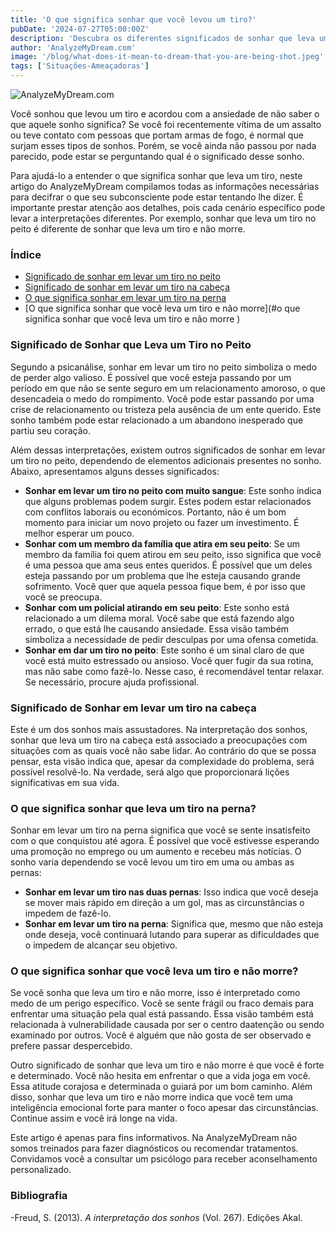 ```yaml
---
title: 'O que significa sonhar que você levou um tiro?'
pubDate: '2024-07-27T05:00:00Z'
description: 'Descubra os diferentes significados de sonhar que leva um tiro, desde o medo da perda até o impacto emocional dessas visões.'
author: 'AnalyzeMyDream.com'
image: '/blog/what-does-it-mean-to-dream-that-you-are-being-shot.jpeg'
tags: ['Situações-Ameaçadoras']
---
```


![AnalyzeMyDream.com](/blog/what-does-it-mean-to-dream-that-you-are-being-shot.jpeg)

Você sonhou que levou um tiro e acordou com a ansiedade de não saber o que aquele sonho significa? Se você foi recentemente vítima de um assalto ou teve contato com pessoas que portam armas de fogo, é normal que surjam esses tipos de sonhos. Porém, se você ainda não passou por nada parecido, pode estar se perguntando qual é o significado desse sonho.

Para ajudá-lo a entender o que significa sonhar que leva um tiro, neste artigo do AnalyzeMyDream compilamos todas as informações necessárias para decifrar o que seu subconsciente pode estar tentando lhe dizer. É importante prestar atenção aos detalhes, pois cada cenário específico pode levar a interpretações diferentes. Por exemplo, sonhar que leva um tiro no peito é diferente de sonhar que leva um tiro e não morre.

### Índice

- [Significado de sonhar em levar um tiro no peito](#significado-de-sonhar-em-levar-um-baleado-no-peito)
- [Significado de sonhar em levar um tiro na cabeça](#significado-de-sonhar-em-levar-um-baleado-na-cabeça)
- [O que significa sonhar em levar um tiro na perna](#o-que-significa-sonhar-em-levar-um-baleado-na-perna)
- [O que significa sonhar que você leva um tiro e não morre](#o que significa sonhar que você leva um tiro e não morre )

### Significado de Sonhar que Leva um Tiro no Peito

Segundo a psicanálise, sonhar em levar um tiro no peito simboliza o medo de perder algo valioso. É possível que você esteja passando por um período em que não se sente seguro em um relacionamento amoroso, o que desencadeia o medo do rompimento. Você pode estar passando por uma crise de relacionamento ou tristeza pela ausência de um ente querido. Este sonho também pode estar relacionado a um abandono inesperado que partiu seu coração.

Além dessas interpretações, existem outros significados de sonhar em levar um tiro no peito, dependendo de elementos adicionais presentes no sonho. Abaixo, apresentamos alguns desses significados:

- **Sonhar em levar um tiro no peito com muito sangue**: Este sonho indica que alguns problemas podem surgir. Estes podem estar relacionados com conflitos laborais ou económicos. Portanto, não é um bom momento para iniciar um novo projeto ou fazer um investimento. É melhor esperar um pouco.
- **Sonhar com um membro da família que atira em seu peito**: Se um membro da família foi quem atirou em seu peito, isso significa que você é uma pessoa que ama seus entes queridos. É possível que um deles esteja passando por um problema que lhe esteja causando grande sofrimento. Você quer que aquela pessoa fique bem, é por isso que você se preocupa.
- **Sonhar com um policial atirando em seu peito**: Este sonho está relacionado a um dilema moral. Você sabe que está fazendo algo errado, o que está lhe causando ansiedade. Essa visão também simboliza a necessidade de pedir desculpas por uma ofensa cometida.
- **Sonhar em dar um tiro no peito**: Este sonho é um sinal claro de que você está muito estressado ou ansioso. Você quer fugir da sua rotina, mas não sabe como fazê-lo. Nesse caso, é recomendável tentar relaxar. Se necessário, procure ajuda profissional.

### Significado de Sonhar em levar um tiro na cabeça

Este é um dos sonhos mais assustadores. Na interpretação dos sonhos, sonhar que leva um tiro na cabeça está associado a preocupações com situações com as quais você não sabe lidar. Ao contrário do que se possa pensar, esta visão indica que, apesar da complexidade do problema, será possível resolvê-lo. Na verdade, será algo que proporcionará lições significativas em sua vida.

### O que significa sonhar que leva um tiro na perna?

Sonhar em levar um tiro na perna significa que você se sente insatisfeito com o que conquistou até agora. É possível que você estivesse esperando uma promoção no emprego ou um aumento e recebeu más notícias. O sonho varia dependendo se você levou um tiro em uma ou ambas as pernas:

- **Sonhar em levar um tiro nas duas pernas**: Isso indica que você deseja se mover mais rápido em direção a um gol, mas as circunstâncias o impedem de fazê-lo.
- **Sonhar em levar um tiro na perna**: Significa que, mesmo que não esteja onde deseja, você continuará lutando para superar as dificuldades que o impedem de alcançar seu objetivo.

### O que significa sonhar que você leva um tiro e não morre?

Se você sonha que leva um tiro e não morre, isso é interpretado como medo de um perigo específico. Você se sente frágil ou fraco demais para enfrentar uma situação pela qual está passando. Essa visão também está relacionada à vulnerabilidade causada por ser o centro daatenção ou sendo examinado por outros. Você é alguém que não gosta de ser observado e prefere passar despercebido.

Outro significado de sonhar que leva um tiro e não morre é que você é forte e determinado. Você não hesita em enfrentar o que a vida joga em você. Essa atitude corajosa e determinada o guiará por um bom caminho. Além disso, sonhar que leva um tiro e não morre indica que você tem uma inteligência emocional forte para manter o foco apesar das circunstâncias. Continue assim e você irá longe na vida.

Este artigo é apenas para fins informativos. Na AnalyzeMyDream não somos treinados para fazer diagnósticos ou recomendar tratamentos. Convidamos você a consultar um psicólogo para receber aconselhamento personalizado.

### Bibliografia

-Freud, S. (2013). *A interpretação dos sonhos* (Vol. 267). Edições Akal.